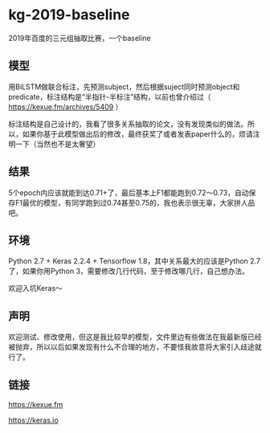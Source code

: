 # kg-2019-baseline
2019年百度的三元组抽取比赛，一个baseline

## 模型
用BiLSTM做联合标注，先预测subject，然后根据suject同时预测object和predicate，标注结构是“半指针-半标注”结构，以前也曾介绍过（ https://kexue.fm/archives/5409 ）

标注结构是自己设计的，我看了很多关系抽取的论文，没有发现类似的做法。所以，如果你基于此模型做出后的修改，最终获奖了或者发表paper什么的，烦请注明一下（当然也不是太奢望）

## 结果
5个epoch内应该就能到达0.71+了，最后基本上F1都能跑到0.72～0.73，自动保存F1最优的模型，有同学跑到过0.74甚至0.75的，我也表示很无辜，大家拼人品吧。

## 环境
Python 2.7 + Keras 2.2.4 + Tensorflow 1.8，其中关系最大的应该是Python 2.7了，如果你用Python 3，需要修改几行代码，至于修改哪几行，自己想办法。

欢迎入坑Keras～

## 声明
欢迎测试、修改使用，但这是我比较早的模型，文件里边有些做法在我最新版已经被抛弃，所以以后如果发现有什么不合理的地方，不要怪我故意将大家引入歧途就行了。

## 链接

https://kexue.fm

https://keras.io
